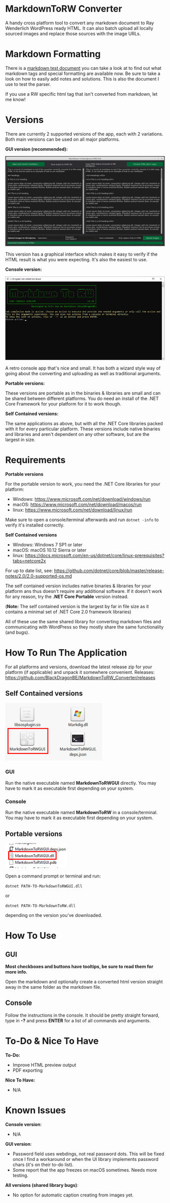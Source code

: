 # MarkdownToRW Converter

A handy cross platform tool to convert any markdown document to Ray Wenderlich WordPress ready HTML.
It can also batch upload all locally sourced images and replace those sources with the image URLs.

# Markdown Formatting

There is a [markdown test document](ConverterTests/FullTest.markdown) you can take a look at to find out what markdown tags and special formatting are available now. Be sure to take a look on how to easily add notes and solutions.
This is also the document I use to test the parser.

If you use a RW specific html tag that isn't converted from markdown, let me know!

# Versions

There are currently 2 supported versions of the app, each with 2 variations.
Both main versions can be used on all major platforms.

**GUI version (recommended):**

![](READMEImages/CoreGUI.png)

This version has a graphical interface which makes it easy to verify if the HTML result is what you were expecting. It's also the easiest to use.

**Console version:**

![](READMEImages/CoreConsole.png)

A retro console app that's nice and small. It has both a wizard style way of going about the converting and uploading as well as traditional arguments.

**Portable versions:**

These versions are portable as in the binaries & libraries are small and can be shared between different platforms. You do need an install of the .NET Core Framework for your platform for it to work though.

**Self Contained versions:**

The same applications as above, but with all the .NET Core libraries packed with it for every particular platform. These versions include native binaries and libraries and aren't dependent on any other software, but are the largest in size.

# Requirements

**Portable versions**

For the portable version to work, you need the .NET Core libraries for your platform:

- Windows: https://www.microsoft.com/net/download/windows/run
- macOS: https://www.microsoft.com/net/download/macos/run
- linux: https://www.microsoft.com/net/download/linux/run

Make sure to open a console/terminal afterwards and run `dotnet -info` to verify it's installed correctly.

**Self Contained versions**

- Windows: Windows 7 SP1 or later
- macOS: macOS 10.12 Sierra or later
- linux: https://docs.microsoft.com/en-us/dotnet/core/linux-prerequisites?tabs=netcore2x

For up to date list, see: https://github.com/dotnet/core/blob/master/release-notes/2.0/2.0-supported-os.md

The self contained version includes native binaries & libraries for your platform ans thus doesn't require any additional software.
If it doesn't work for any reason, try the **.NET Core Portable** version instead.

(**Note:** The self contained version is the largest by far in file size as it contains a minimal set of .NET Core 2.0 framework libraries)

All of these use the same shared library for converting markdown files and communicating with WordPress so they mostly share the same functionality (and bugs).

# How To Run The Application

For all platforms and versions, download the latest release zip for your platform (if applicable) and unpack it somewhere convenient.
Releases: https://github.com/BlackDragonBE/MarkdownToRW_Converter/releases

## Self Contained versions

![](READMEImages/SelfContainedLinux.png)

### GUI

Run the native executable named **MarkdownToRWGUI** directly. You may have to mark it as executable first depending on your system.

### Console

Run the native executable named **MarkdownToRW**  in a console/terminal. You may have to mark it as executable first depending on your system.

## Portable versions

![](READMEImages/PortableWindows.png)

Open a command prompt or terminal and run:

`dotnet PATH-TO-MarkdownToRWGUI.dll`

or

`dotnet PATH-TO-MarkdownToRW.dll`

depending on the version you've downloaded.

# How To Use

## GUI

**Most checkboxes and buttons have tooltips, be sure to read them for more info.**

Open the markdown and optionally create a converted html version straight away in the same folder as the markdown file. 


## Console

Follow the instructions in the console. It should be pretty straight forward, type in **-?** and press **ENTER** for a list of all commands and arguments.

# To-Do & Nice To Have

**To-Do:**

- Improve HTML preview output
- PDF exporting

**Nice To Have:**

- N/A

# Known Issues

**Console version**:

- N/A

**GUI version**:

- Password field uses webdings, not real password dots. This will be fixed once I find a workaround or when the UI library implements password chars (it's on their to-do list).
- Some report that the app freezes on macOS sometimes. Needs more testing.

**All versions (shared library bugs)**:

- No option for automatic caption creating from images yet.
